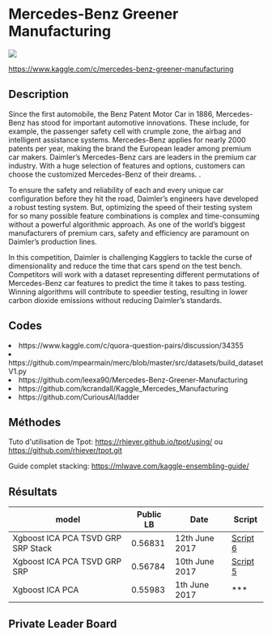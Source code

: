 # Mercedes-Benz Greener Manufacturing

![](http://www.mercedes-benz.co.uk/content/media_library/hq/hq_mpc_reference_site/passenger_cars_ng/new_cars/amg/12-2013/about_amg/development/mercedes-benz_amg_aboutamg_Entwicklung_buehnenbild_01_740x295_12-2013_jpg.object-Single-MEDIA.tmp/mercedes-benz_amg_aboutamg_Entwicklung_buehnenbild_01_740x295_12-2013.jpg)

https://www.kaggle.com/c/mercedes-benz-greener-manufacturing

## Description
Since the first automobile, the Benz Patent Motor Car in 1886, Mercedes-Benz has stood for important automotive innovations. These include, for example, the passenger safety cell with crumple zone, the airbag and intelligent assistance systems. Mercedes-Benz applies for nearly 2000 patents per year, making the brand the European leader among premium car makers. Daimler’s Mercedes-Benz cars are leaders in the premium car industry. With a huge selection of features and options, customers can choose the customized Mercedes-Benz of their dreams. .

To ensure the safety and reliability of each and every unique car configuration before they hit the road, Daimler’s engineers have developed a robust testing system. But, optimizing the speed of their testing system for so many possible feature combinations is complex and time-consuming without a powerful algorithmic approach. As one of the world’s biggest manufacturers of premium cars, safety and efficiency are paramount on Daimler’s production lines.

In this competition, Daimler is challenging Kagglers to tackle the curse of dimensionality and reduce the time that cars spend on the test bench. Competitors will work with a dataset representing different permutations of Mercedes-Benz car features to predict the time it takes to pass testing. Winning algorithms will contribute to speedier testing, resulting in lower carbon dioxide emissions without reducing Daimler’s standards.

## Codes
</ul>
<li>https://www.kaggle.com/c/quora-question-pairs/discussion/34355</li>
<li>https://github.com/mpearmain/merc/blob/master/src/datasets/build_datasetV1.py</li>
<li>https://github.com/leexa90/Mercedes-Benz-Greener-Manufacturing</li>
<li>https://github.com/kcrandall/Kaggle_Mercedes_Manufacturing</li>
<li>https://github.com/CuriousAI/ladder</li>
</ul>

## Méthodes

Tuto d'utilisation de Tpot:
https://rhiever.github.io/tpot/using/ ou https://github.com/rhiever/tpot.git

Guide complet stacking:
  https://mlwave.com/kaggle-ensembling-guide/

## Résultats

model | Public LB | Date | Script
--- | --- | --- | ---
Xgboost ICA PCA TSVD GRP SRP Stack | 0.56831 | 12th June 2017 | [Script 6](https://github.com/satacroteam/les-jeunes/blob/master/SCRIPT/script_6py)
Xgboost ICA PCA TSVD GRP SRP | 0.56784 | 10th June 2017 | [Script 5](https://github.com/satacroteam/les-jeunes/blob/master/SCRIPT/script_5.py)
Xgboost ICA PCA | 0.55983 | 1th June 2017 | ***

## Private Leader Board
